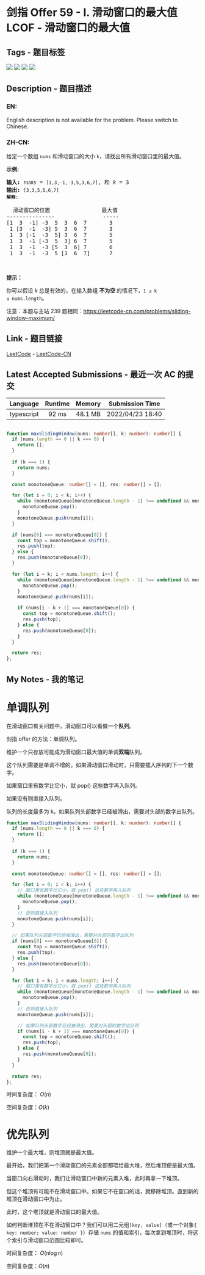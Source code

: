 
# 剑指 Offer 59 - I. 滑动窗口的最大值 LCOF - 滑动窗口的最大值

## Tags - 题目标签

 <img src="https://img.shields.io/badge/Queue-队列-blue.svg">   <img src="https://img.shields.io/badge/Sliding Window-滑动窗口-blue.svg">   <img src="https://img.shields.io/badge/Monotonic Queue-单调队列-blue.svg">   <img src="https://img.shields.io/badge/Heap (Priority Queue)-堆（优先队列）-blue.svg">  


## Description - 题目描述

### EN:
<p>English description is not available for the problem. Please switch to Chinese.</p>


### ZH-CN:
<p>给定一个数组 <code>nums</code> 和滑动窗口的大小 <code>k</code>，请找出所有滑动窗口里的最大值。</p>

<p><strong>示例:</strong></p>

<pre>
<strong>输入:</strong> <em>nums</em> = <code>[1,3,-1,-3,5,3,6,7]</code>, 和 <em>k</em> = 3
<strong>输出: </strong><code>[3,3,5,5,6,7] 
<strong>解释: 
</strong></code>
  滑动窗口的位置                最大值
---------------               -----
[1  3  -1] -3  5  3  6  7       3
 1 [3  -1  -3] 5  3  6  7       3
 1  3 [-1  -3  5] 3  6  7       5
 1  3  -1 [-3  5  3] 6  7       5
 1  3  -1  -3 [5  3  6] 7       6
 1  3  -1  -3  5 [3  6  7]      7</pre>

<p>&nbsp;</p>

<p><strong>提示：</strong></p>

<p>你可以假设 <em>k </em>总是有效的，在输入数组&nbsp;<strong>不为空&nbsp;</strong>的情况下，<code>1 ≤ k ≤&nbsp;nums.length</code>。</p>

<p>注意：本题与主站 239 题相同：<a href="https://leetcode-cn.com/problems/sliding-window-maximum/">https://leetcode-cn.com/problems/sliding-window-maximum/</a></p>



## Link - 题目链接

[LeetCode](https://leetcode.com/problems/hua-dong-chuang-kou-de-zui-da-zhi-lcof/description/)  -  [LeetCode-CN](https://leetcode.cn/problems/hua-dong-chuang-kou-de-zui-da-zhi-lcof/description/)
## Latest Accepted Submissions - 最近一次 AC 的提交


| Language | Runtime | Memory | Submission Time |
|:---:|:---:|:---:|:---:|
| typescript  | 92 ms | 48.1 MB | 2022/04/23 18:40 |

```typescript

function maxSlidingWindow(nums: number[], k: number): number[] {
  if (nums.length == 0 || k === 0) {
    return [];
  }
  
  if (k === 1) {
    return nums;
  }

  const monotoneQueue: number[] = [], res: number[] = [];

  for (let i = 0; i < k; i++) {
    while (monotoneQueue[monotoneQueue.length - 1] !== undefined && monotoneQueue[monotoneQueue.length - 1] < nums[i]) {
      monotoneQueue.pop();
    }
    monotoneQueue.push(nums[i]);
  }

  if (nums[0] === monotoneQueue[0]) {
    const top = monotoneQueue.shift();
    res.push(top);
  } else {
    res.push(monotoneQueue[0]);
  }

  for (let i = k; i < nums.length; i++) {
    while (monotoneQueue[monotoneQueue.length - 1] !== undefined && monotoneQueue[monotoneQueue.length - 1] < nums[i]) {
      monotoneQueue.pop();
    }
    monotoneQueue.push(nums[i]);

    if (nums[i - k + 1] === monotoneQueue[0]) {
      const top = monotoneQueue.shift();
      res.push(top);
    } else {
      res.push(monotoneQueue[0]);
    }
  }

  return res;
};

```
## My Notes - 我的笔记


# 单调队列

在滑动窗口有关问题中，滑动窗口可以看做一个**队列**。

剑指 offer 的方法：单调队列。

维护一个只存放可能成为滑动窗口最大值的单调**双端**队列。

这个队列需要是单调不增的。如果滑动窗口滑动时，只需要插入序列的下一个数字。

如果窗口里有数字比它小，就 pop() 这些数字再入队列。

如果没有则直接入队列。

队列的长度最多为 k。如果队列头部数字已经被滑出，需要对头部的数字出队列。

```typescript
function maxSlidingWindow(nums: number[], k: number): number[] {
  if (nums.length == 0 || k === 0) {
    return [];
  }
  
  if (k === 1) {
    return nums;
  }

  const monotoneQueue: number[] = [], res: number[] = [];

  for (let i = 0; i < k; i++) {
	// 窗口里有数字比它小，就 pop() 这些数字再入队列
    while (monotoneQueue[monotoneQueue.length - 1] !== undefined && monotoneQueue[monotoneQueue.length - 1] < nums[i]) {
      monotoneQueue.pop();
    }
	// 否则直接入队列
    monotoneQueue.push(nums[i]);
  }

  // 如果队列头部数字已经被滑出，需要对头部的数字出队列
  if (nums[0] === monotoneQueue[0]) {
    const top = monotoneQueue.shift();
    res.push(top);
  } else {
    res.push(monotoneQueue[0]);
  }

  for (let i = k; i < nums.length; i++) {
	// 窗口里有数字比它小，就 pop() 这些数字再入队列
    while (monotoneQueue[monotoneQueue.length - 1] !== undefined && monotoneQueue[monotoneQueue.length - 1] < nums[i]) {
      monotoneQueue.pop();
    }
	// 否则直接入队列
    monotoneQueue.push(nums[i]);

    // 如果队列头部数字已经被滑出，需要对头部的数字出队列
    if (nums[i - k + 1] === monotoneQueue[0]) {
      const top = monotoneQueue.shift();
      res.push(top);
    } else {
      res.push(monotoneQueue[0]);
    }
  }

  return res;
};
```

时间复杂度： $O(n)$

空间复杂度：$O(k)$

# 优先队列

维护一个最大堆，则堆顶就是最大值。

最开始，我们把第一个滑动窗口的元素全部都喂给最大堆，然后堆顶便是最大值。

当窗口向右滑动时，我们让滑动窗口中新的元素入堆，此时再拿一下堆顶。

但这个堆顶有可能不在滑动窗口中。如果它不在窗口的话，就移除堆顶。直到新的堆顶在滑动窗口中为止。

此时，这个堆顶就是滑动窗口的最大值。

如何判断堆顶在不在滑动窗口中？我们可以用二元组`[key, value]`（或一个对象`{ key: number; value: number }`）存储 `nums` 的值和索引，每次拿到堆顶时，将这个索引与滑动窗口范围比较即可。



时间复杂度： $O(n \log n)$

空间复杂度：$O(n)$


